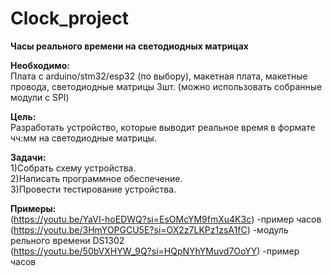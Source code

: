 # Clock_project

**Часы реального времени на светодиодных матрицах**

**Необходимо:**  
Плата с arduino/stm32/esp32 (по выбору), макетная плата, макетные провода, светодиодные матрицы 3шт. (можно использовать собранные модули с SPI)

**Цель:**   
Разработать устройство, которые выводит реальное время в формате чч:мм на светодиодные матрицы.

**Задачи:**   
1)Собрать схему устройства.  
2)Написать программное обеспечение.  
3)Провести тестирование устройства.  

**Примеры:**  
(https://youtu.be/YaVI-hoEDWQ?si=EsOMcYM9fmXu4K3c) -пример часов  
(https://youtu.be/3HmYOPGCU5E?si=OX2z7LKPz1zsA1fC) -модуль рельного времени DS1302  
(https://youtu.be/50bVXHYW_9Q?si=HQpNYhYMuvd7OoYY) -пример часов
